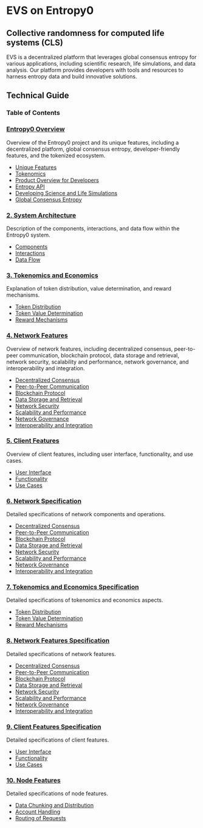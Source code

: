 # EVS on Entropy0 
## Collective randomness for computed life systems (CLS)
EVS is a decentralized platform that leverages global consensus entropy for various applications, including scientific research, life simulations, and data analysis. Our platform provides developers with tools and resources to harness entropy data and build innovative solutions.

## Technical Guide
### Table of Contents

### [Entropy0 Overview](#0-entropy0-overview)
Overview of the Entropy0 project and its unique features, including a decentralized platform, global consensus entropy, developer-friendly features, and the tokenized ecosystem.
   - [Unique Features](#unique-features)
   - [Tokenomics](#tokenomics)
   - [Product Overview for Developers](#product-overview-for-developers)
   - [Entropy API](#entropy-api)
   - [Developing Science and Life Simulations](#developing-science-and-life-simulations)
   - [Global Consensus Entropy](#global-consensus-entropy)

### [2. System Architecture](#2-system-architecture)
Description of the components, interactions, and data flow within the Entropy0 system.
   - [Components](#components)
   - [Interactions](#interactions)
   - [Data Flow](#data-flow)

### [3. Tokenomics and Economics](#3-tokenomics-and-economics)
Explanation of token distribution, value determination, and reward mechanisms.
   - [Token Distribution](#token-distribution)
   - [Token Value Determination](#token-value-determination)
   - [Reward Mechanisms](#reward-mechanisms)

### [4. Network Features](#4-network-features)
Overview of network features, including decentralized consensus, peer-to-peer communication, blockchain protocol, data storage and retrieval, network security, scalability and performance, network governance, and interoperability and integration.
   - [Decentralized Consensus](#decentralized-consensus)
   - [Peer-to-Peer Communication](#peer-to-peer-communication)
   - [Blockchain Protocol](#blockchain-protocol)
   - [Data Storage and Retrieval](#data-storage-and-retrieval)
   - [Network Security](#network-security)
   - [Scalability and Performance](#scalability-and-performance)
   - [Network Governance](#network-governance)
   - [Interoperability and Integration](#interoperability-and-integration)

### [5. Client Features](#5-client-features)
Overview of client features, including user interface, functionality, and use cases.
   - [User Interface](#user-interface)
   - [Functionality](#functionality)
   - [Use Cases](#use-cases)

### [6. Network Specification](#6-network-specification)
Detailed specifications of network components and operations.
   - [Decentralized Consensus](#decentralized-consensus)
   - [Peer-to-Peer Communication](#peer-to-peer-communication)
   - [Blockchain Protocol](#blockchain-protocol)
   - [Data Storage and Retrieval](#data-storage-and-retrieval)
   - [Network Security](#network-security)
   - [Scalability and Performance](#scalability-and-performance)
   - [Network Governance](#network-governance)
   - [Interoperability and Integration](#interoperability-and-integration)

### [7. Tokenomics and Economics Specification](#7-tokenomics-and-economics-specification)
Detailed specifications of tokenomics and economics aspects.
   - [Token Distribution](#token-distribution)
   - [Token Value Determination](#token-value-determination)
   - [Reward Mechanisms](#reward-mechanisms)

### [8. Network Features Specification](#8-network-features-specification)
Detailed specifications of network features.
   - [Decentralized Consensus](#decentralized-consensus)
   - [Peer-to-Peer Communication](#peer-to-peer-communication)
   - [Blockchain Protocol](#blockchain-protocol)
   - [Data Storage and Retrieval](#data-storage-and-retrieval)
   - [Network Security](#network-security)
   - [Scalability and Performance](#scalability-and-performance)
   - [Network Governance](#network-governance)
   - [Interoperability and Integration](#interoperability-and-integration)

### [9. Client Features Specification](#9-client-features-specification)
Detailed specifications of client features.
   - [User Interface](#user-interface)
   - [Functionality](#functionality)
   - [Use Cases](#use-cases)

### [10. Node Features](#10-node-features)
Detailed specifications of node features.
   - [Data Chunking and Distribution](#data-chunking-and-distribution)
   - [Account Handling](#account-handling)
   - [Routing of Requests](#routing-of-requests)
